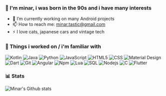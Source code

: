 ### 👋 I'm minar, i was born in the 90s and i have many interests 

- 🔭 I’m currently working on many Android projects
- 📫 How to reach me: minar.tastic@gmail.com
- ⚡ I love cats, japanese cars and vintage tech

### 🔧  Things i worked on / i'm familiar with 

<p>
  <img alt="Kotlin" src="https://img.shields.io/badge/-Kotlin-61DAFB?style=flat&logo=kotlin&logoColor=black" />
  <img alt="Java" src="https://img.shields.io/badge/-Java-F7DF1E?style=flat&logo=java&logoColor=black" />
  <img alt="Python" src="https://img.shields.io/badge/-Python-F7DF1E?style=flat&logo=python&logoColor=black" />
  <img alt="JavaScript" src="https://img.shields.io/badge/-JavaScript-007ACC?style=flat&logo=javascript&logoColor=white" />
  <img alt="HTML5" src="https://img.shields.io/badge/-HTML5-E34F26?style=flat&logo=html5&logoColor=white" />
  <img alt="CSS" src="https://img.shields.io/badge/-CSS3-1572B6?style=flat&logo=css3&logoColor=white" />
  <img alt="Material Design" src="https://img.shields.io/badge/-Material Design-0081CB?style=flat&logo=material-ui&logoColor=white" />
  <img alt="Dart" src="https://img.shields.io/badge/-Dart-663399?style=flat&logo=dart&logoColor=white" />
  <img alt="Git" src="https://img.shields.io/badge/-Git-F05032?style=flat&logo=git&logoColor=white" />
  <img alt="Angular" src="https://img.shields.io/badge/-Angular-DD0031?style=flat&logo=angular&logoColor=white" />
  <img alt="Npm" src="https://img.shields.io/badge/-NPM-CB3837?style=flat&logo=npm&logoColor=white" />
  <img alt="Lua" src="https://img.shields.io/badge/-Lua-2C8EBB?style=flat&logo=lua&logoColor=white" />
  <img alt="SQL" src="https://img.shields.io/badge/-SQL-4479A1?style=flat&logo=sql&logoColor=white" />
  <img alt="Nodejs" src="https://img.shields.io/badge/-Nodejs-43853d?style=flat&logo=Node.js&logoColor=white" />
  <img alt="C" src="https://img.shields.io/badge/-C-43853d?style=flat&logo=c&logoColor=white" />
  <img alt="Flutter" src="https://img.shields.io/badge/-Flutter-43853d?style=flat&logo=flutter&logoColor=white" />
</p>

### 📊  Stats 

![Minar's Github stats](https://github-readme-stats.vercel.app/api?username=m-i-n-a-r&show_icons=true&theme=github_dark)
